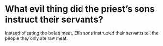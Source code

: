 # What evil thing did the priest’s sons instruct their servants?

Instead of eating the boiled meat, Eli’s sons instructed their servants tell the people they only ate raw meat.
